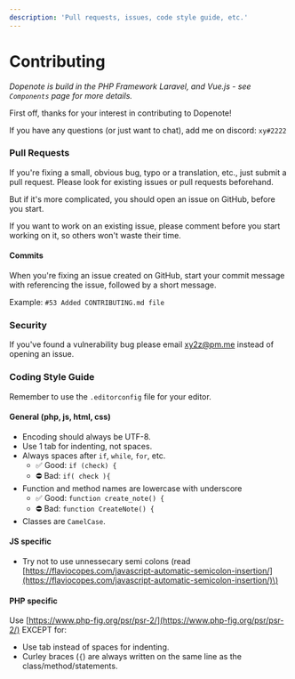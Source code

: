 ```yaml
---
description: 'Pull requests, issues, code style guide, etc.'
---
```


# Contributing

_Dopenote is build in the PHP Framework Laravel, and Vue.js - see `Components` page for more details._

First off, thanks for your interest in contributing to Dopenote!

If you have any questions \(or just want to chat\), add me on discord: `xy#2222`

### Pull Requests

If you're fixing a small, obvious bug, typo or a translation, etc., just submit a pull request. Please look for existing issues or pull requests beforehand.

But if it's more complicated, you should open an issue on GitHub, before you start.

If you want to work on an existing issue, please comment before you start working on it, so others won't waste their time.

#### Commits

When you're fixing an issue created on GitHub, start your commit message with referencing the issue, followed by a short message.

Example: `#53 Added CONTRIBUTING.md file`

### Security

If you've found a vulnerability bug please email [xy2z@pm.me](mailto:xy2z@pm.me) instead of opening an issue.

### Coding Style Guide

Remember to use the `.editorconfig` file for your editor.

#### General \(php, js, html, css\)

* Encoding should always be UTF-8.
* Use 1 tab for indenting, not spaces.
* Always spaces after `if`, `while`, `for`, etc.
  * ✅ Good: `if (check) {`
  * ⛔ Bad: `if( check ){`
* Function and method names are lowercase with underscore
  * ✅ Good: `function create_note() {`
  * ⛔ Bad: `function CreateNote() {`
* Classes are `CamelCase`.

#### JS specific

* Try not to use unnessecary semi colons \(read [https://flaviocopes.com/javascript-automatic-semicolon-insertion/](https://flaviocopes.com/javascript-automatic-semicolon-insertion/)\)

#### PHP specific

Use [https://www.php-fig.org/psr/psr-2/](https://www.php-fig.org/psr/psr-2/) EXCEPT for:

* Use tab instead of spaces for indenting.
* Curley braces \(`{`\) are always written on the same line as the class/method/statements.

#### 

